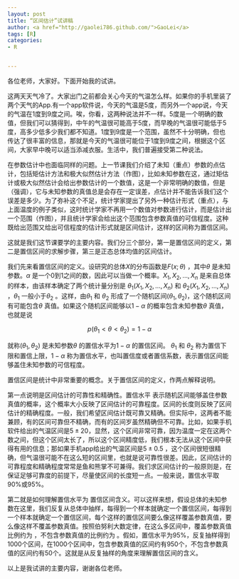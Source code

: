 ```yaml
---
layout: post
title: “区间估计”试讲稿
author: <a href="http://gaolei786.github.com/">GaoLei</a>
tags: [R]
categories:
- R


---
```


各位老师，大家好。下面开始我的试讲。

这两天天气冷了。大家出门之前都会关心今天的气温怎么样。如果你的手机里装了两个天气的App.有一个app软件说，今天的气温是5度，而另外一个app说，今天的气温在1度到9度之间。唉，你看，这两种说法并不一样。5度是一个明确的数值，但我们可以猜得到，中午的气温很可能高于5度，而早晚的气温很可能低于5度，高多少低多少我们都不知道。1度到9度是一个范围，虽然不十分明确，但也传达了很丰富的信息，那就是今天的气温很可能位于1度到9度之间，根据这个区间，大家早中晚可以适当添减衣服。生活中，我们普遍接受第二种说法。

在参数估计中也面临同样的问题。上一节课我们介绍了未知（重点）参数的点估计，包括矩估计方法和极大似然估计方法（作图），比如未知参数在这，通过矩估计或极大似然估计会给出参数估计的一个数值，这是一个非常明确的数值，但是（强调），它与未知参数的真值总是会存在一定误差，点估计并不能告诉我们这个误差是多少。为了弥补这个不足，统计学家提出了另外一种估计形式（重点），与上面温度的例子类似，这时统计学家不再用一个数值对参数进行估计，而是估计出一个范围（作图），并且统计学家会给出这个范围包含参数真值的可信程度。这种既给出范围又给出可信程度的估计形式就是区间估计，这样的区间称为置信区间。

这就是我们这节课要学的主要内容。我们分三个部分，第一是置信区间的定义，第二是置信区间的求解步骤，第三是正态总体均值的区间估计。

我们先来看置信区间的定义。设研究的总体$X$的分布函数是$F(x;\theta)$  ，其中$\theta$ 是未知参数。$\alpha$  是一个0到1之间的数，因此可以当做一个概率。$X_1,X_2,\ldots,X_n$   是来自总体的样本，由该样本确定了两个统计量分别是 $\theta_1(X_1,X_2,\ldots,X_n)$ 和 $\theta_2(X_1,X_2,\ldots,X_n)$ ，$\theta_1$  一般小于$\theta_2$ 。这样，由$\theta_1$ 和 $\theta_2$  形成了一个随机区间$(\theta_1,\theta_2)$，这个随机区间有可能包含$\theta$ 真值。如果这个随机区间能够以$1-\alpha$ 的概率包含未知参数$\theta$ 真值，也就是说

$$p(\theta_1 < \theta < \theta_2)=1-\alpha$$

就称$(\theta_1,\theta_2)$  是未知参数$\theta$ 的置信水平为$1-\alpha$ 的置信区间。 $\theta_1$ 和 $\theta_2$  称为置信下限和置信上限，$1-\alpha$ 称为置信水平，也叫置信度或者置信系数，表示置信区间能够盖住未知参数的可信程度。 

置信区间是统计中非常重要的概念。关于置信区间的定义，作两点解释说明。

第一点说明是区间估计的可靠性和精确性。置信水平 表示随机区间能够盖住参数真值的概率，这个概率大小反映了区间估计的可靠程度。区间的长度则反映了区间估计的精确程度。一般，我们希望区间估计既可靠又精确。但实际中，这两者不能兼顾，有的区间可靠但不精确，而有的区间岁虽然精确但不可靠。比如，如果手机软件给出的气温区间是$5 \pm 20$，显然，这个区间非常可靠，因为温度一定在这两个数之间，但这个区间太长了，所以这个区间精度低，我们根本无法从这个区间中获得有用的信息；那如果手机app给出的气温区间是$5 \pm 0.5$ ，这个区间很短很精确，但气温很可能不在这么短的区间里，也就是说可靠性很差。因此，区间估计的可靠程度和精确程度常常是鱼和熊掌不可兼得。我们求区间估计的一般原则是，在保证足够可靠度的前提下，尽量使区间的长度短一点。一般来说，置信水平取90%或95%。

第二就是如何理解置信水平为 置信区间含义。可以这样来想，假设总体的未知参数在这里，我们反复从总体中抽样，每得到一个样本就确定一个置信区间，每得到一个样本就确定一个置信区间，每个这样的置信区间要么像这样覆盖参数真值，要么像这样不覆盖参数真值。按照伯努利大数定律，在这么多区间中，覆盖参数真值比例约为 ，不包含参数真值的比例约为 。假如，置信水平为95%，反复抽样得到1000个区间，在1000个区间中，包含参数真值的区间约有950个，不包含参数真值的区间约有50个。这就是从反复抽样的角度来理解置信区间的含义。

以上是我试讲的主要内容，谢谢各位老师。
